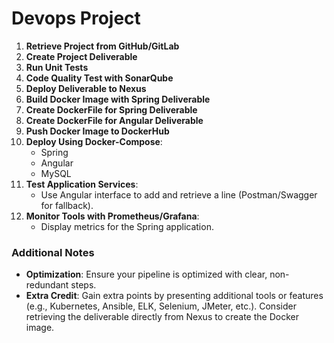 # Devops Project

1. **Retrieve Project from GitHub/GitLab**
2. **Create Project Deliverable**
3. **Run Unit Tests**
4. **Code Quality Test with SonarQube**
5. **Deploy Deliverable to Nexus**
6. **Build Docker Image with Spring Deliverable**
7. **Create DockerFile for Spring Deliverable**
8. **Create DockerFile for Angular Deliverable**
9. **Push Docker Image to DockerHub**
10. **Deploy Using Docker-Compose**:
    - Spring
    - Angular
    - MySQL
11. **Test Application Services**:
    - Use Angular interface to add and retrieve a line (Postman/Swagger for fallback).
12. **Monitor Tools with Prometheus/Grafana**:
    - Display metrics for the Spring application.

### Additional Notes
- **Optimization**: Ensure your pipeline is optimized with clear, non-redundant steps.
- **Extra Credit**: Gain extra points by presenting additional tools or features (e.g., Kubernetes, Ansible, ELK, Selenium, JMeter, etc.). Consider retrieving the deliverable directly from Nexus to create the Docker image.

